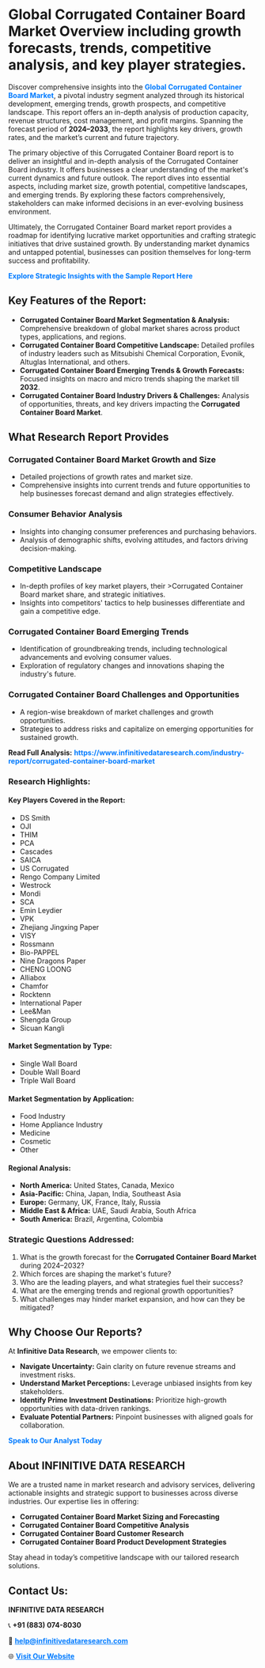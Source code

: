 <h1>Global Corrugated Container Board Market Overview including growth forecasts, trends, competitive analysis, and key player strategies.</h1>
<p>
Discover comprehensive insights into the 
<a href="https://www.infinitivedataresearch.com/industry-report/corrugated-container-board-market" rel="dofollow" style="color: #007BFF; text-decoration: none;"><strong>Global Corrugated Container Board Market</strong></a>, a pivotal industry segment analyzed through its historical development, emerging trends, growth prospects, and competitive landscape. This report offers an in-depth analysis of production capacity, revenue structures, cost management, and profit margins. Spanning the forecast period of <strong>2024–2033</strong>, the report highlights key drivers, growth rates, and the market’s current and future trajectory.
</p>
<p>
The primary objective of this Corrugated Container Board report is to deliver an insightful and in-depth analysis of the Corrugated Container Board industry. It offers businesses a clear understanding of the market's current dynamics and future outlook. The report dives into essential aspects, including market size, growth potential, competitive landscapes, and emerging trends. By exploring these factors comprehensively, stakeholders can make informed decisions in an ever-evolving business environment.
</p>
<p>
Ultimately, the Corrugated Container Board market report provides a roadmap for identifying lucrative market opportunities and crafting strategic initiatives that drive sustained growth. By understanding market dynamics and untapped potential, businesses can position themselves for long-term success and profitability.
</p>
<p>
<a href="https://www.infinitivedataresearch.com/request-sample/reportId=106132" style="color: #007BFF; text-decoration: none;"><strong>Explore Strategic Insights with the Sample Report Here</strong></a>
</p>

<h2>Key Features of the Report:</h2>
<ul>
<li><strong>Corrugated Container Board Market Segmentation & Analysis:</strong> Comprehensive breakdown of global market shares across product types, applications, and regions.</li>
<li><strong>Corrugated Container Board Competitive Landscape:</strong> Detailed profiles of industry leaders such as Mitsubishi Chemical Corporation, Evonik, Altuglas International, and others.</li>
<li><strong>Corrugated Container Board Emerging Trends & Growth Forecasts:</strong> Focused insights on macro and micro trends shaping the market till <strong>2032</strong>.</li>
<li><strong>Corrugated Container Board Industry Drivers & Challenges:</strong> Analysis of opportunities, threats, and key drivers impacting the <strong>Corrugated Container Board Market</strong>.</li>
</ul>

<h2>What Research Report Provides</h2>
<h3>Corrugated Container Board Market Growth and Size</h3>
<ul>
<li>Detailed projections of growth rates and market size.</li>
<li>Comprehensive insights into current trends and future opportunities to help businesses forecast demand and align strategies effectively.</li>
</ul>

<h3>Consumer Behavior Analysis</h3>
<ul>
<li>Insights into changing consumer preferences and purchasing behaviors.</li>
<li>Analysis of demographic shifts, evolving attitudes, and factors driving decision-making.</li>
</ul>

<h3>Competitive Landscape</h3>
<ul>
<li>In-depth profiles of key market players, their >Corrugated Container Board market share, and strategic initiatives.</li>
<li>Insights into competitors' tactics to help businesses differentiate and gain a competitive edge.</li>
</ul>

<h3>Corrugated Container Board Emerging Trends</h3>
<ul>
<li>Identification of groundbreaking trends, including technological advancements and evolving consumer values.</li>
<li>Exploration of regulatory changes and innovations shaping the industry's future.</li>
</ul>

<h3>Corrugated Container Board Challenges and Opportunities</h3>
<ul>
<li>A region-wise breakdown of market challenges and growth opportunities.</li>
<li>Strategies to address risks and capitalize on emerging opportunities for sustained growth.</li>
</ul>
<p><strong>Read Full Analysis:</strong> <a href="https://www.infinitivedataresearch.com/industry-report/corrugated-container-board-market" rel="dofollow" style="color: #007BFF; text-decoration: none;"><strong>https://www.infinitivedataresearch.com/industry-report/corrugated-container-board-market</strong></a></p>
<h3>Research Highlights:</h3>
<h4>Key Players Covered in the Report:</h4>
<ul><li>DS Smith</li><li>OJI</li><li>THIM</li><li>PCA</li><li>Cascades</li><li>SAICA</li><li>US Corrugated</li><li>Rengo Company Limited</li><li>Westrock</li><li>Mondi</li><li>SCA</li><li>Emin Leydier</li><li>VPK</li><li>Zhejiang Jingxing Paper</li><li>VISY</li><li>Rossmann</li><li>Bio-PAPPEL</li><li>Nine Dragons Paper</li><li>CHENG LOONG</li><li>Alliabox</li><li>Chamfor</li><li>Rocktenn</li><li>International Paper</li><li>Lee&amp;Man</li><li>Shengda Group</li><li>Sicuan Kangli</li></ul>
<h4>Market Segmentation by Type:</h4>
<ul><li>Single Wall Board</li><li>Double Wall Board</li><li>Triple Wall Board</li></ul>
<h4>Market Segmentation by Application:</h4>
<ul><li>Food Industry</li><li>Home Appliance Industry</li><li>Medicine</li><li>Cosmetic</li><li>Other</li></ul>

<h4>Regional Analysis:</h4>
<ul>
<li><strong>North America:</strong> United States, Canada, Mexico</li>
<li><strong>Asia-Pacific:</strong> China, Japan, India, Southeast Asia</li>
<li><strong>Europe:</strong> Germany, UK, France, Italy, Russia</li>
<li><strong>Middle East & Africa:</strong> UAE, Saudi Arabia, South Africa</li>
<li><strong>South America:</strong> Brazil, Argentina, Colombia</li>
</ul>

<h3>Strategic Questions Addressed:</h3>
<ol>
<li>What is the growth forecast for the <strong>Corrugated Container Board Market</strong> during 2024–2032?</li>
<li>Which forces are shaping the market's future?</li>
<li>Who are the leading players, and what strategies fuel their success?</li>
<li>What are the emerging trends and regional growth opportunities?</li>
<li>What challenges may hinder market expansion, and how can they be mitigated?</li>
</ol>

<h2>Why Choose Our Reports?</h2>
<p>At <strong>Infinitive Data Research</strong>, we empower clients to:</p>
<ul>
<li><strong>Navigate Uncertainty:</strong> Gain clarity on future revenue streams and investment risks.</li>
<li><strong>Understand Market Perceptions:</strong> Leverage unbiased insights from key stakeholders.</li>
<li><strong>Identify Prime Investment Destinations:</strong> Prioritize high-growth opportunities with data-driven rankings.</li>
<li><strong>Evaluate Potential Partners:</strong> Pinpoint businesses with aligned goals for collaboration.</li>
</ul>
<p><a href="https://www.infinitivedataresearch.com/industry-report/corrugated-container-board-market" rel="dofollow" style="color: #007BFF; text-decoration: none;"><strong>Speak to Our Analyst Today</strong></a></p>

<h2>About INFINITIVE DATA RESEARCH</h2>
<p>We are a trusted name in market research and advisory services, delivering actionable insights and strategic support to businesses across diverse industries. Our expertise lies in offering:</p>
<ul>
<li><strong>Corrugated Container Board Market Sizing and Forecasting</strong></li>
<li><strong>Corrugated Container Board Competitive Analysis</strong></li>
<li><strong>Corrugated Container Board Customer Research</strong></li>
<li><strong>Corrugated Container Board Product Development Strategies</strong></li>
</ul>
<p>Stay ahead in today’s competitive landscape with our tailored research solutions.</p>

<h2>Contact Us:</h2>
<p><strong>INFINITIVE DATA RESEARCH</strong></p>
<p>📞 <strong>+91 (883) 074-8030</strong></p>
<p>📧 <strong><a href="mailto:help@infinitivedataresearch.com" style="color: #007BFF;">help@infinitivedataresearch.com</a></strong></p>
<p>🌐 <strong><a href="https://www.infinitivedataresearch.com" rel="dofollow" style="color: #007BFF;">Visit Our Website</a></strong></p>
